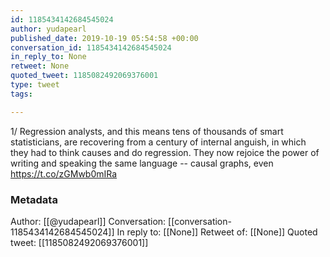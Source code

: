 ```yaml
---
id: 1185434142684545024
author: yudapearl
published_date: 2019-10-19 05:54:58 +00:00
conversation_id: 1185434142684545024
in_reply_to: None
retweet: None
quoted_tweet: 1185082492069376001
type: tweet
tags:

---
```


1/ Regression analysts, and this means tens of thousands of
smart statisticians, are recovering from a century
of internal anguish, in which they had to think causes and do
regression. They now rejoice the power of writing
and speaking the same language -- causal graphs, even https://t.co/zGMwb0mIRa

### Metadata

Author: [[@yudapearl]]
Conversation: [[conversation-1185434142684545024]]
In reply to: [[None]]
Retweet of: [[None]]
Quoted tweet: [[1185082492069376001]]
